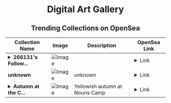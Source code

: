 <div align="center">

# Digital Art Gallery

## Trending Collections on OpenSea

| Collection Name                       | Image                                                                                     | Description                       | OpenSea Link                                                                                          |
|---------------------------------------|-------------------------------------------------------------------------------------------|-----------------------------------|--------------------------------------------------------------------------------------------------------|
| **<details><summary>266131's Follow...</summary>266131's Follower</details>** | ![Image](https://i.seadn.io/s/raw/files/19f9f090920392cc3650cbdf4361755b.png?w=500&auto=format?w=200&auto=format) |  | <details><summary>Link</summary>[266131's Follower](https://opensea.io/collection/266131-s-follower)</details> |
| **unknown** | ![Image](https://i.seadn.io/s/raw/files/de1c954825dc2980432ebe5fef79975e.jpg?w=500&auto=format?w=200&auto=format) | unknown  | <details><summary>Link</summary>[unknown](https://opensea.io/collection/unknown-173334)</details> |
| **<details><summary>Autumn at the C...</summary>Autumn at the Camp</details>** | ![Image](https://i.seadn.io/s/raw/files/530fd91ab65e41cadc0791d0a79374a2.jpg?w=500&auto=format?w=200&auto=format) | Yellowish autumn at Nouns Camp | <details><summary>Link</summary>[Autumn at the Camp](https://opensea.io/collection/autumn-at-the-camp)</details> |

</div>